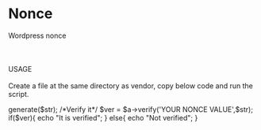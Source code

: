 # Nonce
Wordpress nonce
<br/><br/><br/><br/>
USAGE 
<br/><br/>
Create a file at the same directory as vendor, copy below code and run the script.

<?php
require('vendor/autoload.php');
$a = new loadedclasses\nonces\Nonce();
/*Give any string to verify*/
$str = 'YOUR STRING';
/*Generate the nonce for $str*/
echo $a->generate($str);
/*Verify it*/
$ver = $a->verify('YOUR NONCE VALUE',$str);

if($ver){
	echo "It is verified";
}
else{
	echo "Not verified";
}
